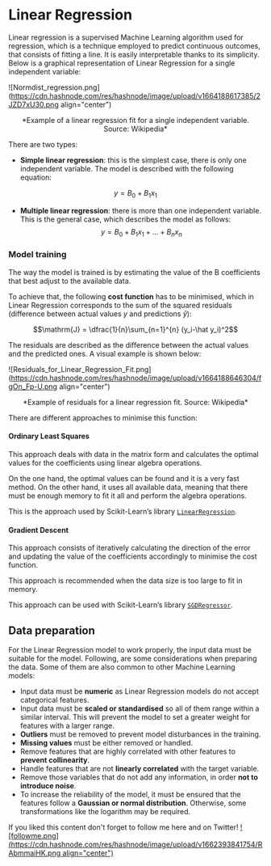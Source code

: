 # Linear Regression

Linear regression is a supervised Machine Learning algorithm used for regression, which is a technique employed to predict continuous outcomes, that consists of fitting a line. It is easily interpretable thanks to its simplicity. Below is a graphical representation of Linear Regression for a single independent variable:

![Normdist_regression.png](https://cdn.hashnode.com/res/hashnode/image/upload/v1664188617385/2JZD7xU30.png align="center")
<center>*Example of a linear regression fit for a single independent variable. Source: Wikipedia*</center>

There are two types:
* **Simple linear regression**: this is the simplest case, there is only one independent variable. The model is described with the following equation:

$$ y = B_0 + B_1 x_1 $$

* **Multiple linear regression**: there is more than one independent variable. This is the general case, which describes the model as follows:
$$ y =  B_0 +  B_1 x_1  + ... +  B_n x_n $$


### Model training

The way the model is trained is by estimating the value of the B coefficients that best adjust to the available data.


To achieve that, the following **cost function** has to be minimised, which in Linear Regression corresponds to the sum of the squared residuals (difference between actual values *y* and predictions *ŷ*):

$$\mathrm{J} = \dfrac{1}{n}\sum_{n=1}^{n} (y_i-\hat y_i)^2$$

The residuals are described as the difference between the actual values and the predicted ones. A visual example is shown below:

![Residuals_for_Linear_Regression_Fit.png](https://cdn.hashnode.com/res/hashnode/image/upload/v1664188646304/fgOn_Fp-U.png align="center")
<center>*Example of residuals for a linear regression fit. Source: Wikipedia*</center>

There are different approaches to minimise this function:
#### Ordinary Least Squares

This approach deals with data in the matrix form and calculates the optimal values for the coefficients using linear algebra operations. 


On the one hand, the optimal values can be found and it is a very fast method. On the other hand, it uses all available data, meaning that there must be enough memory to fit it all and perform the algebra operations. 


This is the approach used by Scikit-Learn’s library [```LinearRegression```](https://scikit-learn.org/stable/modules/generated/sklearn.linear_model.LinearRegression.html).


#### Gradient Descent

This approach consists of iteratively calculating the direction of the error and updating the value of the coefficients accordingly to minimise the cost function. 


This approach is recommended when the data size is too large to fit in memory.


This approach can be used with Scikit-Learn’s library [```SGDRegressor```](https://scikit-learn.org/stable/modules/generated/sklearn.linear_model.SGDRegressor.html).




## Data preparation

For the Linear Regression model to work properly, the input data must be suitable for the model. Following, are some considerations when preparing the data. Some of them are also common to other Machine Learning models: 

* Input data must be **numeric** as Linear Regression models do not accept categorical features.
* Input data must be **scaled or standardised** so all of them range within a similar interval. This will prevent the model to set a greater weight for features with a larger range.
* **Outliers** must be removed to prevent model disturbances in the training.
* **Missing values** must be either removed or handled.
* Remove features that are highly correlated with other features to **prevent collinearity**.
* Handle features that are not **linearly correlated** with the target variable.
* Remove those variables that do not add any information, in order **not to introduce noise**.
* To increase the reliability of the model, it must be ensured that the features follow a **Gaussian or normal distribution**. Otherwise, some transformations like the logarithm may be required.


If you liked this content don't forget to follow me here and on Twitter!
[![followme.png](https://cdn.hashnode.com/res/hashnode/image/upload/v1662393841754/RAbmmaiHK.png align="center")](https://twitter.com/daansan_ml)